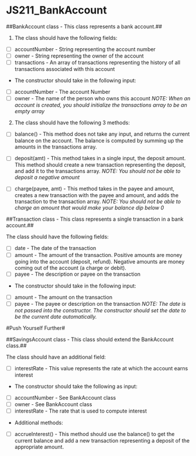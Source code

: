 # JS211_BankAccount

##BankAccount class - This class represents a bank account.##

1. The class should have the following fields:

- [ ] accountNumber - String representing the account number
- [ ] owner - String representing the owner of the account
- [ ] transactions - An array of transactions representing the history of all transactions associated with this account

- The constructor should take in the following input:

- [ ] accountNumber - The account Number
- [ ] owner - The name of the person who owns this account
*NOTE: When an account is created, you should initialize the transactions array to be an empty array*

2. The class should have the following 3 methods:

- [ ] balance() - This method does not take any input, and returns the current balance on the account. The balance is computed by summing up the amounts in the transactions array.
- [ ] deposit(amt) - This method takes in a single input, the deposit amount. This method should create a new transaction representing the deposit, and add it to the transactions array.
*NOTE: You should not be able to deposit a negative amount*

- [ ] charge(payee, amt) - This method takes in the payee and amount, creates a new transaction with the payee and amount, and adds the transaction to the transaction array.
*NOTE: You should not be able to charge an amount that would make your balance dip below 0*

##Transaction class - This class represents a single transaction in a bank account.##

The class should have the following fields:

- [ ] date - The date of the transaction
- [ ] amount - The amount of the transaction. Positive amounts are money going into the account (deposit, refund). Negative amounts are money coming out of the account (a charge or debit).
- [ ] payee - The description or payee on the transaction

- The constructor should take in the following input:

- [ ] amount - The amount on the transaction
- [ ] payee - The payee or description on the transaction
*NOTE: The date is not passed into the constructor. The constructor should set the date to be the current date automatically.*

#Push Yourself Further#

##SavingsAccount class - This class should extend the BankAccount class.##

The class should have an additional field:

- [ ] interestRate - This value represents the rate at which the account earns interest

- The constructor should take the following as input:

- [ ] accountNumber - See BankAccount class
- [ ] owner - See BankAccount class
- [ ] interestRate - The rate that is used to compute interest

- Additional methods:

- [ ] accrueInterest() - This method should use the balance() to get the current balance and add a new transaction representing a deposit of the appropriate amount.